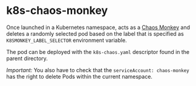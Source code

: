 # k8s-chaos-monkey

Once launched in a Kubernetes namespace, acts as a [Chaos Monkey](https://en.wikipedia.org/wiki/Chaos_Monkey) and deletes a randomly selected pod based on the label that is specified as `K8SMONKEY_LABEL_SELECTOR` environment variable.

The pod can be deployed with the `k8s-chaos.yaml` descriptor found in the parent directory.

*Important:* You also have to check that the `serviceAccount: chaos-monkey`  has the right to delete Pods within the current namespace.
